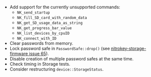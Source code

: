 <!---
Copyright (C) 2019 Robin Krahl <robin.krahl@ireas.org>
SPDX-License-Identifier: MIT
-->

- Add support for the currently unsupported commands:
    - `NK_send_startup`
    - `NK_fill_SD_card_with_random_data`
    - `NK_get_SD_usage_data_as_string`
    - `NK_get_progress_bar_value`
    - `NK_list_devices_by_cpuID`
    - `NK_connect_with_ID`
- Clear passwords from memory.
- Lock password safe in `PasswordSafe::drop()` (see [nitrokey-storage-firmware
  issue 65][]).
- Disable creation of multiple password safes at the same time.
- Check timing in Storage tests.
- Consider restructuring `device::StorageStatus`.

[nitrokey-storage-firmware issue 65]: https://github.com/Nitrokey/nitrokey-storage-firmware/issues/65
